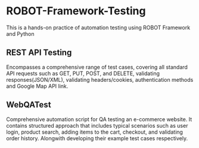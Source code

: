 # ROBOT-Framework-Testing
This is a hands-on practice of automation testing using ROBOT Framework and Python

## REST API Testing 
Encompasses a comprehensive range of test cases, covering all standard API requests such as GET, PUT, POST, and DELETE, validating responses(JSON/XML), validating headers/cookies, authentication methods and Google Map API link. 

## WebQATest
Comprehensive automation script for QA testing an e-commerce website. It contains structured approach that includes typical scenarios such as user login, product search, adding items to the cart, checkout, and validating order history. Alongwith developing their example test cases respectively. 
